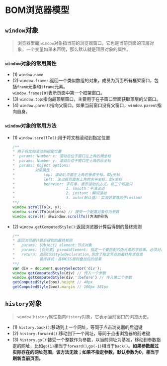 # BOM浏览器模型

## `window`对象

> 浏览器里面,`window`对象指当前的浏览器窗口。它也是当前页面的顶层对象，一个变量如果未声明，那么默认就是顶层对象的属性。
> 
### `window`对象的常用属性
 
* (1) `window.name`
* (2) `window.frames`:返回一个类似数组的对象，成员为页面所有框架窗口，包括`frame`元素和`iframe`元素。  
  `window.frames[0]`表示页面中第一个框架窗口。
* (3) `window.top`:指向最顶层窗口，主要用于在子窗口里面获取顶层的父窗口。
* (4) `window.parent`:指向父窗口。如果当前窗口没有父窗口，`window.parent`指向自身。
### `window`对象的常用方法
* (1) `window.scrollTo()`:用于将文档滚动到指定位置
  ```js
  /**
  * 用于将文档滚动到指定位置
  *  params: Number x: 滚动后位于窗口左上角的横坐标
  *  params: Number y: 滚动后位于窗口左上角的纵坐标
  *  params: Object options: 
  *         对象属性：
  *             top: 滚动后页面左上角的垂直坐标，即y坐标
  *             left: 滚动后页面左上角的水平坐标，即x坐标
  *             behavior: 字符串，表示滚动的方式，有三个可能只
  *                       1. smooth：平滑滚动
  *                       2. instant：瞬间滚动
  *                       3. auto(默认值)：实测效果等同于instant
  **/
  window.scrollTo(x, y);
  window.scrollTo(options) // 接受一个配置对象作为参数
  window.scroll() 是window.scrollTo()方法的别名
  ```
* (2) `window.getComputedStyle()`:返回浏览器计算后得到的最终规则
  ```js
  /**
  * 返回浏览器计算后得到的最终规则
  *   params: {Object} element:节点对象
  *   params: {伪元素} pseudoElement: 指定一个要匹配的伪元素的字符串。必须对普通元素省略(或`null`)
  *   return: 返回CSSStyleDeclaration,包含了指定节点的最终样式信息
  *           最终样式：各种CSS规则叠加后的结果
  **/
  var div = document.querySelector('div');
  window.getComputedStyle(div) // 传入一个参数
  window.getComputedStyle(div,':before') // 传入第二个参数
  getComputedStyle(box).height // 40px
  getComputedStyle(box).margin // 100px 381px
  ```
## `history`对象
> `window.history`属性指向`History`对象，它表示当前窗口的浏览历史。

* (1) `history.back()`:移动到上一个网址，等同于点击浏览器的后退键
* (2) `history.forward()`:移动到下一个网址，等同于点击浏览器的前进键
* (3) `history.go()`:接受一个整数作为参数，以当前网址为基准，移动到参数指定的网址，比如`go(1)`相当于`forward()`,`go(-1)`相当于`back()`。**如果参数超过实际存在的网址范围，该方法无效；如果不指定参数，默认参数为0，相当于刷新当前页面。**